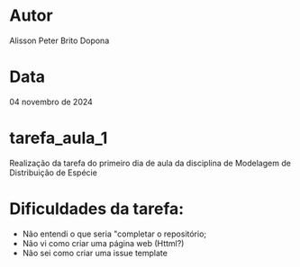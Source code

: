 # Autor
Alisson Peter Brito Dopona

# Data
04 novembro de 2024

# tarefa_aula_1
Realização da tarefa do primeiro dia de aula da disciplina de Modelagem de Distribuição de Espécie

# Dificuldades da tarefa:

- Não entendi o que seria "completar o repositório;
- Não vi como criar uma página web (Httml?)
- Não sei como criar uma issue template

